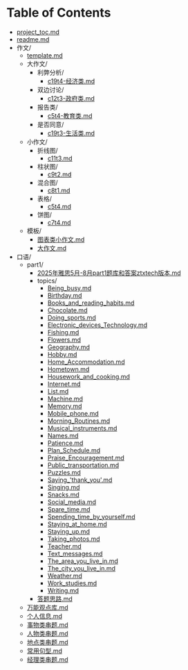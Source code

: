 # Table of Contents
* [project_toc.md](project_toc.md)
* [readme.md](readme.md)
* 作文/
  * [template.md](作文/template.md)
  * 大作文/
    * 利弊分析/
      * [c19t4-经济类.md](作文/大作文/利弊分析/c19t4-经济类.md)
    * 双边讨论/
      * [c12t3-政府类.md](作文/大作文/双边讨论/c12t3-政府类.md)
    * 报告类/
      * [c5t4-教育类.md](作文/大作文/报告类/c5t4-教育类.md)
    * 是否同意/
      * [c19t3-生活类.md](作文/大作文/是否同意/c19t3-生活类.md)
  * 小作文/
    * 折线图/
      * [c11t3.md](作文/小作文/折线图/c11t3.md)
    * 柱状图/
      * [c9t2.md](作文/小作文/柱状图/c9t2.md)
    * 混合图/
      * [c8t1.md](作文/小作文/混合图/c8t1.md)
    * 表格/
      * [c5t4.md](作文/小作文/表格/c5t4.md)
    * 饼图/
      * [c7t4.md](作文/小作文/饼图/c7t4.md)
  * 模板/
    * [图表类小作文.md](作文/模板/图表类小作文.md)
    * [大作文.md](作文/模板/大作文.md)
* 口语/
  * part1/
    * [2025年雅思5月-8月part1题库和答案ztxtech版本.md](口语/part1/2025年雅思5月-8月part1题库和答案ztxtech版本.md)
    * topics/
      * [Being_busy.md](口语/part1/topics/Being_busy.md)
      * [Birthday.md](口语/part1/topics/Birthday.md)
      * [Books_and_reading_habits.md](口语/part1/topics/Books_and_reading_habits.md)
      * [Chocolate.md](口语/part1/topics/Chocolate.md)
      * [Doing_sports.md](口语/part1/topics/Doing_sports.md)
      * [Electronic_devices_Technology.md](口语/part1/topics/Electronic_devices_Technology.md)
      * [Fishing.md](口语/part1/topics/Fishing.md)
      * [Flowers.md](口语/part1/topics/Flowers.md)
      * [Geography.md](口语/part1/topics/Geography.md)
      * [Hobby.md](口语/part1/topics/Hobby.md)
      * [Home_Accommodation.md](口语/part1/topics/Home_Accommodation.md)
      * [Hometown.md](口语/part1/topics/Hometown.md)
      * [Housework_and_cooking.md](口语/part1/topics/Housework_and_cooking.md)
      * [Internet.md](口语/part1/topics/Internet.md)
      * [List.md](口语/part1/topics/List.md)
      * [Machine.md](口语/part1/topics/Machine.md)
      * [Memory.md](口语/part1/topics/Memory.md)
      * [Mobile_phone.md](口语/part1/topics/Mobile_phone.md)
      * [Morning_Routines.md](口语/part1/topics/Morning_Routines.md)
      * [Musical_instruments.md](口语/part1/topics/Musical_instruments.md)
      * [Names.md](口语/part1/topics/Names.md)
      * [Patience.md](口语/part1/topics/Patience.md)
      * [Plan_Schedule.md](口语/part1/topics/Plan_Schedule.md)
      * [Praise_Encouragement.md](口语/part1/topics/Praise_Encouragement.md)
      * [Public_transportation.md](口语/part1/topics/Public_transportation.md)
      * [Puzzles.md](口语/part1/topics/Puzzles.md)
      * [Saying_'thank_you'.md](口语/part1/topics/Saying_'thank_you'.md)
      * [Singing.md](口语/part1/topics/Singing.md)
      * [Snacks.md](口语/part1/topics/Snacks.md)
      * [Social_media.md](口语/part1/topics/Social_media.md)
      * [Spare_time.md](口语/part1/topics/Spare_time.md)
      * [Spending_time_by_yourself.md](口语/part1/topics/Spending_time_by_yourself.md)
      * [Staying_at_home.md](口语/part1/topics/Staying_at_home.md)
      * [Staying_up.md](口语/part1/topics/Staying_up.md)
      * [Taking_photos.md](口语/part1/topics/Taking_photos.md)
      * [Teacher.md](口语/part1/topics/Teacher.md)
      * [Text_messages.md](口语/part1/topics/Text_messages.md)
      * [The_area_you_live_in.md](口语/part1/topics/The_area_you_live_in.md)
      * [The_city_you_live_in.md](口语/part1/topics/The_city_you_live_in.md)
      * [Weather.md](口语/part1/topics/Weather.md)
      * [Work_studies.md](口语/part1/topics/Work_studies.md)
      * [Writing.md](口语/part1/topics/Writing.md)
    * [答题思路.md](口语/part1/答题思路.md)
  * [万能观点库.md](口语/万能观点库.md)
  * [个人信息.md](口语/个人信息.md)
  * [事物类串题.md](口语/事物类串题.md)
  * [人物类串题.md](口语/人物类串题.md)
  * [地点类串题.md](口语/地点类串题.md)
  * [常用句型.md](口语/常用句型.md)
  * [经理类串题.md](口语/经理类串题.md)